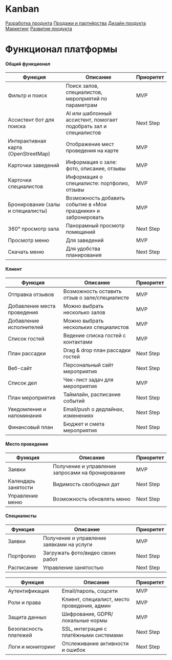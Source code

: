 # Kanban

[Разработка продукта](03_Projects/Разработка%20MVP%20(Plando)/Kanban/Разработка%20продукта.md)
[Продажи и партнёрства](03_Projects/Разработка%20MVP%20(Plando)/Kanban/Продажи%20и%20партнёрства.md)
[Дизайн продукта](03_Projects/Разработка%20MVP%20(Plando)/Kanban/Дизайн%20продукта.md)
[Маркетинг](03_Projects/Разработка%20MVP%20(Plando)/Kanban/Маркетинг.md)
[Развитие продукта](1_Проекты/Разработка%20MVP%20(Plando)/Kanban/Развитие%20продукта.md)


# Функционал платформы

#### Общий функционал

| Функция                             | Описание                                                          | Приоритет |
| ----------------------------------- | ----------------------------------------------------------------- | --------- |
| Фильтр и поиск                      | Поиск залов, специалистов, мероприятий по параметрам              | MVP       |
| Ассистент бот для поиска            | AI или шаблонный ассистент, помогает подобрать зал и специалистов | Next Step |
| Интерактивная карта (OpenStreetMap) | Отображение мест проведения на карте                              | MVP       |
| Карточки заведений                  | Информация о зале: фото, описание, отзывы                         | MVP       |
| Карточки специалистов               | Информация о специалисте: портфолио, отзывы                       | MVP       |
| Бронирование (залы и специалисты)   | Возможность добавить событие в «Мои праздники» и забронировать    | MVP       |
| 360° просмотр зала                  | Панорамный просмотр помещений                                     | Next Step |
| Просмотр меню                       | Для заведений                                                     | MVP       |
| Скачать меню                        | Для удобства планирования                                         | Next Step |
#### Клиент

| Функция                     | Описание                                      | Приоритет |
| --------------------------- | --------------------------------------------- | --------- |
| Отправка отзывов            | Возможность оставить отзыв о зале/специалисте | MVP       |
| Добавление места проведения | Можно выбрать несколько залов                 | MVP       |
| Добавление исполнителей     | Можно выбрать нескольких специалистов         | MVP       |
| Список гостей               | Ведение списка гостей с контактами            | MVP       |
| План рассадки               | Drag & drop план рассадки гостей              | Next Step |
| Веб-сайт                    | Персональный сайт мероприятия                 | Next Step |
| Список дел                  | Чек-лист задач для мероприятия                | MVP       |
| План мероприятия            | Таймлайн, расписание событий                  | Next Step |
| Уведомления и напоминания   | Email/push о дедлайнах, изменениях            | Next Step |
| Финансовый план             | Бюджет и смета мероприятия                    | Next Step |

#### Место проведение
| Функция             | Описание                                         | Приоритет |
| ------------------- | ------------------------------------------------ | --------- |
| Заявки              | Получение и управление запросами на бронирование | MVP       |
| Календарь занятости | Видимость свободных дат                          | Next Step |
| Управление меню     | Возможность обновлять меню                       | Next Step |
#### Специалисты

| Функция    | Описание                                  | Приоритет |
| ---------- | ----------------------------------------- | --------- |
| Заявки     | Получение и управление заявками на услуги | MVP       |
| Портфолио  | Загружать фото/видео своих работ          | Next Step |
| Расписание | Управление занятостью                     | Next Step |

| Функция               | Описание                                    | Приоритет |
| --------------------- | ------------------------------------------- | --------- |
| Аутентификация        | Email/пароль, соцсети                       | MVP       |
| Роли и права          | Клиент, специалист, место проведения, админ | MVP       |
| Защита данных         | Шифрование, GDPR/локальные нормы            | MVP       |
| Безопасность платежей | SSL, интеграция с платёжными системами      | Next Step |
| Логи и мониторинг     | Отслеживание активности и ошибок            | Next Step |
